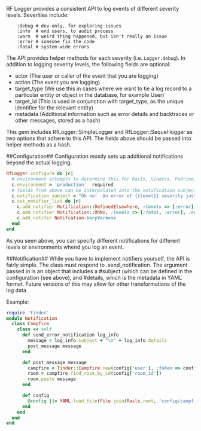 RF Logger provides a consistent API to log events of different severity levels.  Severities include:
```
    :debug # dev-only, for exploring issues
    :info  # end users, to audit process
    :warn  # weird thing happened, but isn't really an issue
    :error # someone fix the code
    :fatal # system-wide errors
```
The API provides helper methods for each severity (i.e. `Logger.debug`).  In addition to logging severity levels, the following fields are optional:
- actor (The user or caller of the event that you are logging)
- action (The event you are logging)
- target_type (We use this in cases where we want to tie a log record to a particular entity or object in the database, for example User)
- target_id (This is used in conjunction with target_type, as the unique identifier for the relevant entity)
- metadata (Additional information such as error details and backtraces or other messages, stored as a hash)

This gem includes RfLogger::SimpleLogger and RfLogger::Sequel logger as two options that adhere to this API.  The fields above should be passed into helper methods as a hash.

##Configuration##
Configuration mostly sets up additional notifications beyond the actual logging.

```ruby
RfLogger.configure do |c|
  # environment attempts to determine this for Rails, Sinatra, Padrino, and Rory, but is otherwise
  c.environment = 'production'  required
  # fields from above can be interpolated into the notification subject
  c.notification_subject = "Oh no!  An error of {{level}} severity just occurred."
  c.set_notifier_list do |n|
    c.add_notifier Notification::DefinedElsewhere, :levels => [:error], :except => ['test', 'development']
    c.add_notifier Notification::OhNo, :levels => [:fatal, :error], :only => ['production']
    c.add_notifer Notifcation:VeryVerbose
  end
end
```

As you seen above, you can specify different notifications for different levels or environments whend you log an event.

##Notification##
While you have to implement notifiers yourself, the API is fairly simple.  The class must respond to .send_notification.  The argument passed in is an object that includes a #subject (which can be defined in the configuration (see above), and #details, which is the metadata in YAML format.  Future versions of this may allow for other transformations of the log data.

Example:
```ruby
require 'tinder'
module Notification
  class Campfire
    class << self
      def send_error_notification log_info
        message = log_info.subject + "\n" + log_info.details
        post_message message
      end

      def post_message message
        campfire = Tinder::Campfire.new(config['user'], :token => config['api_token'])
        room = campfire.find_room_by_id(config['room_id'])
        room.paste message
      end

      def config
        @config ||= YAML.load_file(File.join(Rails.root, 'config/campfire.yml'))
      end
    end
  end
end
```


